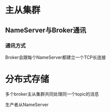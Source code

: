 # 主从集群





## NameServer与Broker通讯

### 通讯方式

Broker会跟每个NameServer都建立一个TCP长连接 

# 分布式存储

多个broker主从集群共同处理同一个topic的消息

生产者从NameServer